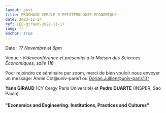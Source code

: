 ```yaml
---
layout: post
title: PROCHAIN CERCLE D'EPISTEMOLOGIE ECONOMIQUE
date: 2022-11-14
ref: CEE-giraud-2022-11-17
lang: fr
anchor: true
---
```


<i class="fas fa-table"></i> Date : _17 Novembre_ at _6pm_

<i class="fas fa-map-marked"></i> Venue : _Videoconférence et présentiel à la Maison des Sciences Économiques, salle 116_

<i class="fas fa-video"></i> Pour rejoindre ce séminaire par zoom, merci de bien vouloir nous envoyer un message: Annie.Cot@univ-paris1 ou Dorian.Jullien@univ-paris1.fr

**Yann GIRAUD** (CY Cergy Paris Université) et **Pedro DUARTE** (INSPER, Sao Paulo)

#### "Economics and Engineering: Institutions, Practices and Cultures"
